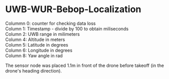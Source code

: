 # UWB-WUR-Bebop-Localization

Colummn 0: counter for checking data loss \
Column 1: Timestamp - divide by 100 to obtain miliseconds \
Column 2: UWB range in milimeters \
Column 4: Altitude in meters \
Column 5: Latitude in degrees \
Column 6: Longitude in degrees \
Column 8: Yaw angle in rad 

The sensor node was placed 1.1m in front of the drone before takeoff (in the drone's heading direction).
